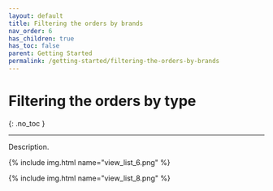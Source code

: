 ```yaml
---
layout: default
title: Filtering the orders by brands
nav_order: 6
has_children: true
has_toc: false
parent: Getting Started
permalink: /getting-started/filtering-the-orders-by-brands
---
```


# Filtering the orders by type
{: .no_toc }

---

Description.

{% include img.html name="view_list_6.png" %}

{% include img.html name="view_list_8.png" %}
